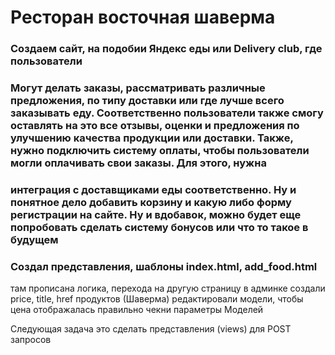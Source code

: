 # Ресторан восточная шаверма

### Создаем сайт, на подобии Яндекс еды или  Delivery club, где пользователи


### Могут делать заказы, рассматривать различные предложения, по типу доставки или где лучше всего заказывать еду. Соответственно пользователи также смогу оставлять на это все отзывы, оценки и предложения по улучшению качества продукции или доставки. Также, нужно подключить систему оплаты, чтобы пользователи могли оплачивать свои заказы. Для этого, нужна 



### интеграция с доставщиками еды соответственно. Ну и понятное дело добавить корзину и какую либо форму регистрации на сайте. Ну и вдобавок, можно будет еще попробовать сделать систему бонусов или что то такое в будущем








### Создал представления, шаблоны index.html, add_food.html
там прописана логика, перехода на другую страницу
в админке создали price, title, href продуктов (Шаверма)
редактировали модели, чтобы цена отображалась правильно
чекни параметры Моделей



Следующая задача это сделать представления (views) для POST запросов

